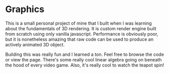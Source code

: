 # Graphics

This is a small personal project of mine that I built when I was learning about the fundamentals of 3D rendering. It is custom render engine built from scratch using
only vanilla javascript. Performance is obviously poor, but it is nonetheless amazing that raw code can be used to produce an actively animated 3D object. 

Building this was really fun and I learned a ton. Feel free to browse the code or view the page. There's some really cool linear algebra going on beneath the hood of every video game. Also, it's really cool to watch the teapot spin! 
